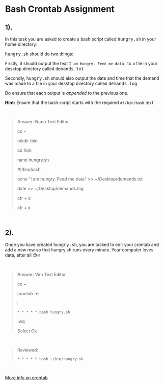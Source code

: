 # **Bash Crontab Assignment**

## **1).**
In this task you are asked to create a bash script called <kbd>hungry.sh</kbd> in your home directory.

<kbd>hungry.sh</kbd> should do two things:

Firstly, it should output the text `I am hungry. Feed me data.` to a file in your desktop directory
called <kbd>demands.txt</kbd>

Secondly, <kbd>hungry.sh</kbd> should also output the date and time that the demand was made to a file in your desktop directory called <kbd>demands.log</kbd>

Do ensure that each output is *appended* to the previous one.

**Hint:** Ensure that the bash script starts with the required `#!/bin/bash` text

&nbsp;

> Answer: Nano Text Editor
>
> cd ~
>
> mkdir /bin
>
> cd /bin
>
> nano hungry.sh
>
> #!/bin/bash
>
> echo "I am hungry. Feed me data" >> ~/Desktop/demands.txt
>
> date >> ~/Desktop/demands.log
>
> ctr + o
>
> ctr + x

&nbsp;

## **2).**
Once you have created <kbd>hungry.sh</kbd>, you are tasked to edit your crontab and add a new row
so that hungry.sh runs every minute. Your computer loves data, after all 😉🔥

&nbsp;

> Answer: Vim Text Editor
>
> cd ~
>
> crontab -e
>
> i
>
> `* * * * * bash hungry.sh`
>
> :wq
>
> Select Ok

&nbsp;

> Reviewed:
> 
> `* * * * * bash ~/bin/hungry.sh` 

&nbsp;

[More info on crontab](https://crontab.guru/crontab.5.html)
